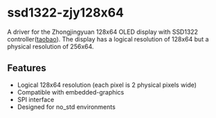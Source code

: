 # ssd1322-zjy128x64

A driver for the Zhongjingyuan 128x64 OLED display with SSD1322 controller([taobao](https://item.taobao.com/item.htm?abbucket=11&detail_redpacket_pop=true&id=660017809888&ltk2=1746455333775yoq3jeqc3f9i3jxc1r93o&ns=1&priceTId=2150461517464553249956202e1d49&query=ssd1322&skuId=5094878643777&spm=a21n57.1.hoverItem.2&utparam=%7B%22aplus_abtest%22%3A%223a0d79661b0bce3455c1eeffdff1dc83%22%7D&xxc=taobaoSearch)).
The display has a logical resolution of 128x64 but a physical resolution of 256x64.

## Features

- Logical 128x64 resolution (each pixel is 2 physical pixels wide)
- Compatible with embedded-graphics
- SPI interface
- Designed for no_std environments
    